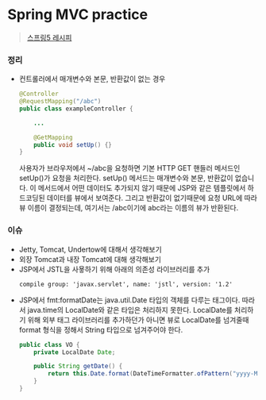 # Spring MVC practice  
> [스프링5 레시피](https://book.naver.com/bookdb/book_detail.nhn?bid=13911953)  

### 정리  
* 컨트롤러에서 매개변수와 본문, 반환값이 없는 경우
    ```java
    @Controller
    @RequestMapping("/abc")
    public class exampleController {

        ...

        @GetMapping
        public void setUp() {}
    }
    ```  
    사용자가 브라우저에서 ~/abc을 요청하면 기본 HTTP GET 핸들러 메서드인 setUp()가 요청을 처리한다. setUp() 메서드는 매개변수와 본문, 반환값이 없습니다. 이 메서드에서 어떤 데이터도 추가되지 않기 때문에 JSP와 같은 템플릿에서 하드코딩된 데이터를 뷰에서 보여준다. 그리고 반환값이 없기때문에 요청 URL에 따라 뷰 이름이 결정되는데, 여기서는 /abc이기에 abc라는 이름의 뷰가 반환된다.


### 이슈  
* Jetty, Tomcat, Undertow에 대해서 생각해보기  
* 외장 Tomcat과 내장 Tomcat에 대해 생각해보기  
* JSP에서 JSTL을 사욯하기 위해 아래의 의존성 라이브러리를 추가
    ```  
    compile group: 'javax.servlet', name: 'jstl', version: '1.2'  
    ```  
* JSP에서 fmt:formatDate는 java.util.Date 타입의 객체를 다루는 태그이다. 따라서 java.time의 LocalDate와 같은 타입은 처리하지 못한다. LocalDate를 처리하기 위해 외부 태그 라이브러리를 추가하던가 아니면 뷰로 LocalDate를 넘겨줄때 format 형식을 정해서 String 타입으로 넘겨주어야 한다.  
    ```java
    public class VO {
        private LocalDate Date;

        public String getDate() {
            return this.Date.format(DateTimeFormatter.ofPattern("yyyy-MM-dd"));
        }
    }
    ```  
